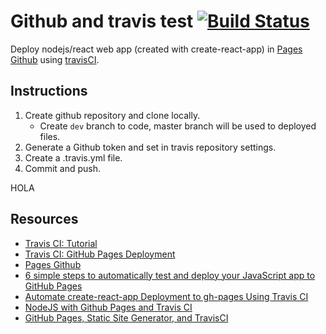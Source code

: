 # Github and travis test [![Build Status](https://travis-ci.com/jmruiza/jmruiza.github.io.svg?branch=dev)](https://travis-ci.com/jmruiza/jmruiza.github.io)

Deploy nodejs/react web app (created with create-react-app) in [Pages Github](https://pages.github.com/) using [travisCI](https://travis-ci.com/).

## Instructions

1. Create github repository and clone locally.
    * Create ```dev``` branch to code, master branch will be used to deployed files.
2. Generate a Github token and set in travis repository settings.
3. Create a .travis.yml file.
4. Commit and push.

HOLA

## Resources
* [Travis CI: Tutorial](https://docs.travis-ci.com/user/tutorial/)
* [Travis CI: GitHub Pages Deployment](https://docs.travis-ci.com/user/deployment/pages/)
* [Pages Github](https://pages.github.com/)
* [6 simple steps to automatically test and deploy your JavaScript app to GitHub Pages](https://medium.com/@bezgachev/6-simple-steps-to-automatically-test-and-deploy-your-javascript-app-to-github-pages-c4c32a34bcb1)
* [Automate create-react-app Deployment to gh-pages Using Travis CI](https://medium.com/@sumn2u/automate-create-react-app-deployment-to-gh-pages-using-travis-ci-b2a97203680b)
* [NodeJS with Github Pages and Travis CI](https://robertleggett.blog/2018/04/06/nodejs-with-github-pages-and-travis-ci/)
* [GitHub Pages, Static Site Generator, and TravisCI](https://okitavera.me/article/github-pages-static-site-generator-and-travisci/)

